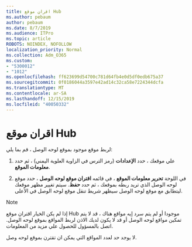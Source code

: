 ```yaml
---
title: اقران موقع Hub
ms.author: pebaum
author: pebaum
ms.date: 8/7/2019
ms.audience: ITPro
ms.topic: article
ROBOTS: NOINDEX, NOFOLLOW
localization_priority: Normal
ms.collection: Adm_O365
ms.custom:
- "5300012"
- "1012"
ms.openlocfilehash: ff623699d54700c781d64fb4e0d5df0edb675a37
ms.sourcegitcommit: 0f0186044a3597e42ad14c32ca58e7224344dcfa
ms.translationtype: MT
ms.contentlocale: ar-SA
ms.lasthandoff: 12/15/2019
ms.locfileid: "40050332"
---
```

# <a name="associate-a-hub-site"></a>اقران موقع Hub

لربط موقع موجود بموقع لوحه الوصل ، قم بما يلي:
  
1. علي موقعك ، حدد **الإعدادات** (رمز الترس في الزاوية العلوية اليمني) ، ثم حدد **معلومات الموقع**.

2. في اللوحة **تحرير معلومات الموقع** ، في قائمه **اقتران موقع لوحه الوصل** ، حدد موقع لوحه الوصل الذي تريد ربطه بموقعك ، ثم حدد **حفظ**. سيتم تغيير مظهر موقعك ليتطابق مع موقع لوحه الوصل سيظهر شريط تنقل موقع لوحه الوصل في الأعلى.

 > [!Note]
>إذا لم يكن الخيار اقتران موقع Hub موجودا أو لم يتم سرد إيه مواقع هناك ، قد لا يتم تمكين مواقع لوحه الوصل أو قد لا يكون لديك الاذن لربط المواقع بموقع لوحه الوصل. اتصل بالمسؤول للحصول علي مزيد من المعلومات.
>
>لا يوجد حد لعدد المواقع التي يمكن ان تقترن بموقع لوحه وصل.
  